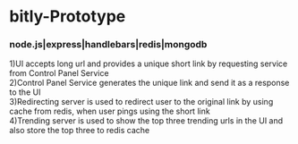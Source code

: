 # bitly-Prototype
### node.js|express|handlebars|redis|mongodb
1)UI accepts long url and provides a unique short link by requesting service from Control Panel Service </br>
2)Control Panel Service generates the unique link and send it as a response to the UI </br>
3)Redirecting server is used to redirect user to the original link by using cache from redis, when user pings using the short link </br>
4)Trending server is used to show the top three trending urls in the UI and also store the top three to redis cache </br>
